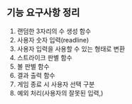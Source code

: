 ## 기능 요구사항 정리

1. 랜덤한 3자리의 수 생성 함수
2. 사용자 숫자 입력(readline)
3. 사용자 입력을 사용할 수 있는 형태로 변환
4. 스트라이크 판별 함수
5. 볼 판별 함수
6. 결과 출력 함수
7. 게임 종료 시 사용자 선택 구분
8. 예외 처리(사용자의 잘못된 입력,)
